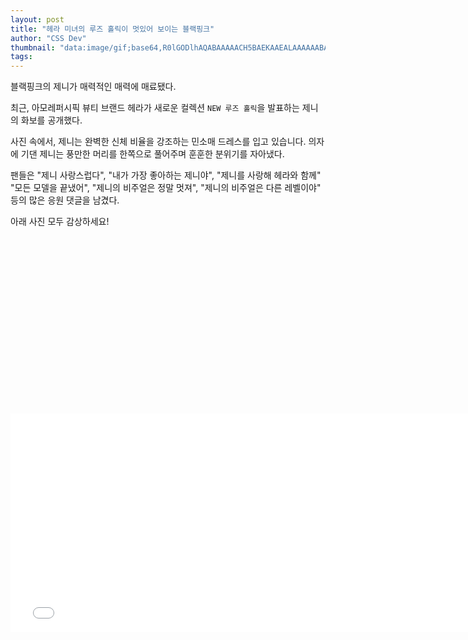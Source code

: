 ```yaml
---
layout: post
title: "헤라 미녀의 루즈 홀릭이 멋있어 보이는 블랙핑크"
author: "CSS Dev"
thumbnail: "data:image/gif;base64,R0lGODlhAQABAAAAACH5BAEKAAEALAAAAAABAAEAAAICTAEAOw=="
tags: 
---
```



블랙핑크의 제니가 매력적인 매력에 매료됐다.

최근, 아모레퍼시픽 뷰티 브랜드 헤라가 새로운 컬렉션 `NEW 루즈 홀릭`을 발표하는 제니의 화보를 공개했다.

사진 속에서, 제니는 완벽한 신체 비율을 강조하는 민소매 드레스를 입고 있습니다. 의자에 기댄 제니는 풍만한 머리를 한쪽으로 풀어주며 훈훈한 분위기를 자아냈다.

팬들은 "제니 사랑스럽다", "내가 가장 좋아하는 제니야", "제니를 사랑해 헤라와 함께" "모든 모델을 끝냈어", "제니의 비주얼은 정말 멋져", "제니의 비주얼은 다른 레벨이야" 등의 많은 응원 댓글을 남겼다.

아래 사진 모두 감상하세요!


<div class="video_wrapper" style="padding-top: 56.25%;">
    <iframe width="760" height="350" frameborder="0" allow="accelerometer; autoplay; clipboard-write; encrypted-media; gyroscope; picture-in-picture" allowfullscreen="" class="lazyload" src="null"></iframe>
</div>
